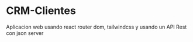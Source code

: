 # CRM-Clientes

Aplicacion web usando react router dom, tailwindcss y usando un API Rest con json server
